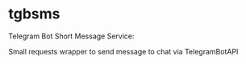 # tgbsms

Telegram Bot Short Message Service: 

Small requests wrapper to send message to chat via TelegramBotAPI